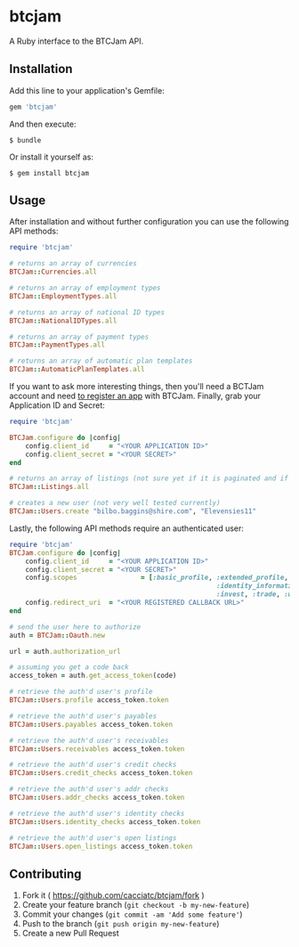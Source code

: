 # btcjam

A Ruby interface to the BTCJam API.

## Installation

Add this line to your application's Gemfile:

```ruby
gem 'btcjam'
```

And then execute:

    $ bundle

Or install it yourself as:

    $ gem install btcjam

## Usage

After installation and without further configuration you can use the following API methods:

```ruby
require 'btcjam'

# returns an array of currencies
BTCJam::Currencies.all

# returns an array of employment types
BTCJam::EmploymentTypes.all

# returns an array of national ID types
BTCJam::NationalIDTypes.all

# returns an array of payment types
BTCJam::PaymentTypes.all

# returns an array of automatic plan templates
BTCJam::AutomaticPlanTemplates.all
```

If you want to ask more interesting things, then you'll need a BCTJam account and need [to register an app](https://btcjam.com/oauth/applications) with BTCJam. Finally, grab your Application ID and Secret:

```ruby
require 'btcjam'

BTCJam.configure do |config|
	config.client_id     = "<YOUR APPLICATION ID>"
	config.client_secret = "<YOUR SECRET>"
end

# returns an array of listings (not sure yet if it is paginated and if so how)
BTCJam::Listings.all

# creates a new user (not very well tested currently)
BTCJam::Users.create "bilbo.baggins@shire.com", "Elevensies11"
```

Lastly, the following API methods require an authenticated user:

```ruby
require 'btcjam'
BTCJam.configure do |config|
	config.client_id     = "<YOUR APPLICATION ID>"
	config.client_secret = "<YOUR SECRET>"
	config.scopes				 = [:basic_profile, :extended_profile, :make_loan,
													:identity_information, :address_information, :income_information,
													:invest, :trade, :withdraw, :submit_documents, :manage_references]
	config.redirect_uri  = "<YOUR REGISTERED CALLBACK URL>"
end

# send the user here to authorize
auth = BTCJam::Oauth.new

url = auth.authorization_url

# assuming you get a code back
access_token = auth.get_access_token(code)

# retrieve the auth'd user's profile
BTCJam::Users.profile access_token.token

# retrieve the auth'd user's payables
BTCJam::Users.payables access_token.token

# retrieve the auth'd user's receivables
BTCJam::Users.receivables access_token.token

# retrieve the auth'd user's credit checks
BTCJam::Users.credit_checks access_token.token

# retrieve the auth'd user's addr checks
BTCJam::Users.addr_checks access_token.token

# retrieve the auth'd user's identity checks
BTCJam::Users.identity_checks access_token.token

# retrieve the auth'd user's open listings
BTCJam::Users.open_listings access_token.token
```

## Contributing

1. Fork it ( https://github.com/cacciatc/btcjam/fork )
2. Create your feature branch (`git checkout -b my-new-feature`)
3. Commit your changes (`git commit -am 'Add some feature'`)
4. Push to the branch (`git push origin my-new-feature`)
5. Create a new Pull Request
